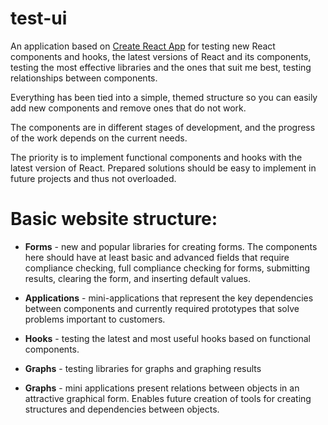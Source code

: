 # test-ui

An application based on [Create React App](https://github.com/facebook/create-react-app) for testing new React components and hooks, the latest versions of React and its components, testing the most effective libraries and the ones that suit me best, testing relationships between components.

Everything has been tied into a simple, themed structure so you can easily add new components and remove ones that do not work.

The components are in different stages of development, and the progress of the work depends on the current needs.

The priority is to implement functional components and hooks with the latest version of React. Prepared solutions should be easy to implement in future projects and thus not overloaded.

# Basic website structure:

- **Forms** - new and popular libraries for creating forms. The components here should have at least basic and advanced fields that require compliance checking, full compliance checking for forms, submitting results, clearing the form, and inserting default values.

- **Applications** - mini-applications that represent the key dependencies between components and currently required prototypes that solve problems important to customers.

- **Hooks** - testing the latest and most useful hooks based on functional components.

- **Graphs** - testing libraries for graphs and graphing results

- **Graphs** - mini applications present relations between objects in an attractive graphical form. Enables future creation of tools for creating structures and dependencies between objects.